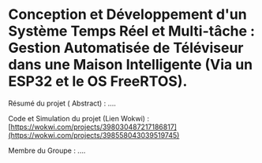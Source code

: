 # Conception et Développement d'un Système Temps Réel et Multi-tâche : Gestion Automatisée de Téléviseur dans une Maison Intelligente (Via un ESP32 et le OS FreeRTOS).

Résumé du projet ( Abstract) : ....

Code et Simulation du projet (Lien Wokwi) : [https://wokwi.com/projects/398030487217186817](https://wokwi.com/projects/398558043039519745)

Membre du Groupe : ....

